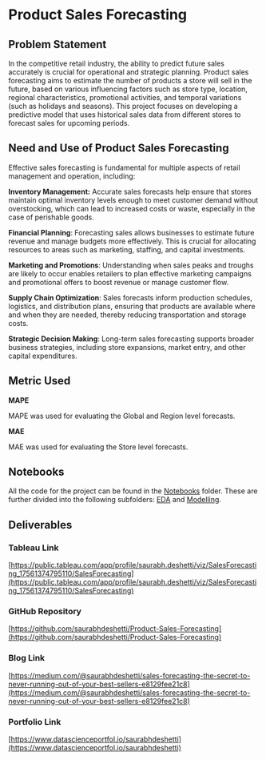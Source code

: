 # Product Sales Forecasting



## Problem Statement

In the competitive retail industry, the ability to predict future sales accurately is crucial for operational and strategic planning. Product sales forecasting aims to estimate the number of products a store will sell in the future, based on various influencing factors such as store type, location, regional characteristics, promotional activities, and temporal variations (such as holidays and seasons). This project focuses on developing a predictive model that uses historical sales data from different stores to forecast sales for upcoming periods.

## Need and Use of Product Sales Forecasting

Effective sales forecasting is fundamental for multiple aspects of retail management and operation, including:

**Inventory Management:** Accurate sales forecasts help ensure that stores maintain optimal inventory levels enough to meet customer demand without overstocking, which can lead to increased costs or waste, especially in the case of perishable goods.

**Financial Planning**: Forecasting sales allows businesses to estimate future revenue and manage budgets more effectively. This is crucial for allocating resources to areas such as marketing, staffing, and capital investments.

**Marketing and Promotions**: Understanding when sales peaks and troughs are likely to occur enables retailers to plan effective marketing campaigns and promotional offers to boost revenue or manage customer flow.

**Supply Chain Optimization**: Sales forecasts inform production schedules, logistics, and distribution plans, ensuring that products are available where and when they are needed, thereby reducing transportation and storage costs.

**Strategic Decision Making**: Long-term sales forecasting supports broader business strategies, including store expansions, market entry, and other capital expenditures.


## Metric Used

**MAPE**

MAPE was used for evaluating the Global and Region level forecasts.

**MAE**

MAE was used for evaluating the Store level forecasts.

## Notebooks

All the code for the project can be found in the [Notebooks](./Notebooks) folder. These are further divided into the following subfolders: [EDA](./Notebooks/eda) and [Modelling](./Notebooks/modelling).

## Deliverables

### Tableau Link

[https://public.tableau.com/app/profile/saurabh.deshetti/viz/SalesForecasting_17561374795110/SalesForecasting](https://public.tableau.com/app/profile/saurabh.deshetti/viz/SalesForecasting_17561374795110/SalesForecasting)

### GitHub Repository

[https://github.com/saurabhdeshetti/Product-Sales-Forecasting](https://github.com/saurabhdeshetti/Product-Sales-Forecasting)

### Blog Link

[https://medium.com/@saurabhdeshetti/sales-forecasting-the-secret-to-never-running-out-of-your-best-sellers-e8129fee21c8](https://medium.com/@saurabhdeshetti/sales-forecasting-the-secret-to-never-running-out-of-your-best-sellers-e8129fee21c8)

### Portfolio Link

[https://www.datascienceportfol.io/saurabhdeshetti](https://www.datascienceportfol.io/saurabhdeshetti)

